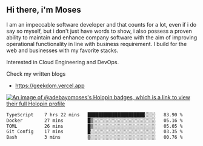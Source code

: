 ## Hi there, i'm Moses

I am an impeccable software developer and that counts for a lot, even if i do say so myself, but i don't just have words to show, i also possess a proven ability to maintain and enhance company software with the aim of improving operational functionality in line with business requirement. I build for the web and businesses with my favorite stacks.

Interested in Cloud Engineering and DevOps.

Check my written blogs
- https://geekdom.vercel.app

[![An image of @adebayomoses's Holopin badges, which is a link to view their full Holopin profile](https://holopin.me/adebayomoses)](https://holopin.io/@adebayomoses)

<!--START_SECTION:waka-->

```txt
TypeScript    7 hrs 22 mins   █████████████████████░░░░   83.90 %
Docker        27 mins         █▒░░░░░░░░░░░░░░░░░░░░░░░   05.16 %
TOML          26 mins         █▒░░░░░░░░░░░░░░░░░░░░░░░   05.05 %
Git Config    17 mins         █░░░░░░░░░░░░░░░░░░░░░░░░   03.35 %
Bash          3 mins          ▒░░░░░░░░░░░░░░░░░░░░░░░░   00.76 %
```

<!--END_SECTION:waka-->
